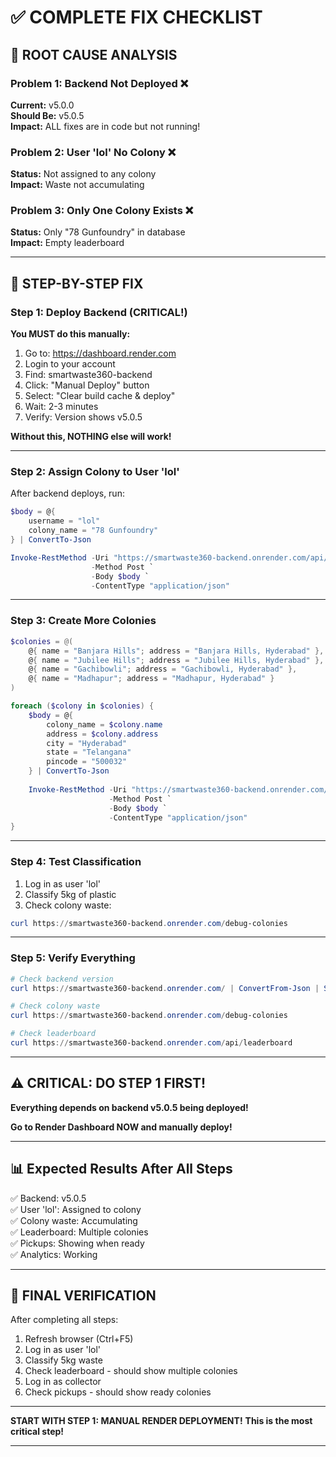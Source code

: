 # ✅ COMPLETE FIX CHECKLIST

## 🎯 ROOT CAUSE ANALYSIS

### Problem 1: Backend Not Deployed ❌
**Current:** v5.0.0  
**Should Be:** v5.0.5  
**Impact:** ALL fixes are in code but not running!

### Problem 2: User 'lol' No Colony ❌
**Status:** Not assigned to any colony  
**Impact:** Waste not accumulating

### Problem 3: Only One Colony Exists ❌
**Status:** Only "78 Gunfoundry" in database  
**Impact:** Empty leaderboard

---

## 🚀 STEP-BY-STEP FIX

### Step 1: Deploy Backend (CRITICAL!)
**You MUST do this manually:**

1. Go to: https://dashboard.render.com
2. Login to your account
3. Find: smartwaste360-backend
4. Click: "Manual Deploy" button
5. Select: "Clear build cache & deploy"
6. Wait: 2-3 minutes
7. Verify: Version shows v5.0.5

**Without this, NOTHING else will work!**

---

### Step 2: Assign Colony to User 'lol'

After backend deploys, run:
```powershell
$body = @{
    username = "lol"
    colony_name = "78 Gunfoundry"
} | ConvertTo-Json

Invoke-RestMethod -Uri "https://smartwaste360-backend.onrender.com/api/fixes/assign-colony-to-user" `
                  -Method Post `
                  -Body $body `
                  -ContentType "application/json"
```

---

### Step 3: Create More Colonies

```powershell
$colonies = @(
    @{ name = "Banjara Hills"; address = "Banjara Hills, Hyderabad" },
    @{ name = "Jubilee Hills"; address = "Jubilee Hills, Hyderabad" },
    @{ name = "Gachibowli"; address = "Gachibowli, Hyderabad" },
    @{ name = "Madhapur"; address = "Madhapur, Hyderabad" }
)

foreach ($colony in $colonies) {
    $body = @{
        colony_name = $colony.name
        address = $colony.address
        city = "Hyderabad"
        state = "Telangana"
        pincode = "500032"
    } | ConvertTo-Json
    
    Invoke-RestMethod -Uri "https://smartwaste360-backend.onrender.com/api/colony/create" `
                      -Method Post `
                      -Body $body `
                      -ContentType "application/json"
}
```

---

### Step 4: Test Classification

1. Log in as user 'lol'
2. Classify 5kg of plastic
3. Check colony waste:
```powershell
curl https://smartwaste360-backend.onrender.com/debug-colonies
```

---

### Step 5: Verify Everything

```powershell
# Check backend version
curl https://smartwaste360-backend.onrender.com/ | ConvertFrom-Json | Select version

# Check colony waste
curl https://smartwaste360-backend.onrender.com/debug-colonies

# Check leaderboard
curl https://smartwaste360-backend.onrender.com/api/leaderboard
```

---

## ⚠️ CRITICAL: DO STEP 1 FIRST!

**Everything depends on backend v5.0.5 being deployed!**

**Go to Render Dashboard NOW and manually deploy!**

---

## 📊 Expected Results After All Steps

✅ Backend: v5.0.5  
✅ User 'lol': Assigned to colony  
✅ Colony waste: Accumulating  
✅ Leaderboard: Multiple colonies  
✅ Pickups: Showing when ready  
✅ Analytics: Working  

---

## 🎉 FINAL VERIFICATION

After completing all steps:

1. Refresh browser (Ctrl+F5)
2. Log in as user 'lol'
3. Classify 5kg waste
4. Check leaderboard - should show multiple colonies
5. Log in as collector
6. Check pickups - should show ready colonies

---

**START WITH STEP 1: MANUAL RENDER DEPLOYMENT!**
**This is the most critical step!**

---
